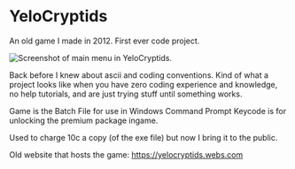 # YeloCryptids
 An old game I made in 2012. First ever code project.

<img src="https://raw.githubusercontent.com/YeloPartyHat/YeloCryptids/master/Screenshots/Main%20Menu.png" alt="Screenshot of main menu in YeloCryptids.">

Back before I knew about ascii and coding conventions.
Kind of what a project looks like when you have zero coding experience and knowledge, no help tutorials, and are just trying stuff until something works.

Game is the Batch File for use in Windows Command Prompt
Keycode is for unlocking the premium package ingame.

Used to charge 10c a copy (of the exe file) but now I bring it to the public. 

Old website that hosts the game:
https://yelocryptids.webs.com
